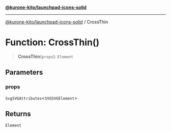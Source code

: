 [**@kurone-kito/launchpad-icons-solid**](../README.md)

***

[@kurone-kito/launchpad-icons-solid](../globals.md) / CrossThin

# Function: CrossThin()

> **CrossThin**(`props`): `Element`

## Parameters

### props

`SvgSVGAttributes`\<`SVGSVGElement`\>

## Returns

`Element`

